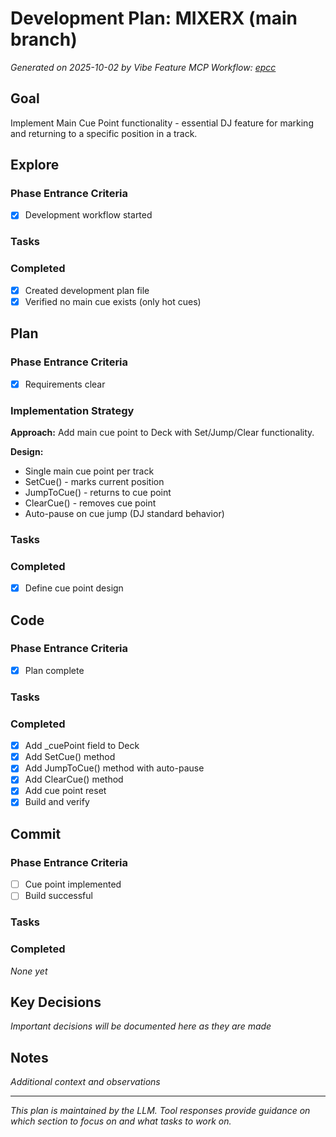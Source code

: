 # Development Plan: MIXERX (main branch)

*Generated on 2025-10-02 by Vibe Feature MCP*
*Workflow: [epcc](https://mrsimpson.github.io/responsible-vibe-mcp/workflows/epcc)*

## Goal
Implement Main Cue Point functionality - essential DJ feature for marking and returning to a specific position in a track.

## Explore

### Phase Entrance Criteria
- [x] Development workflow started

### Tasks

### Completed
- [x] Created development plan file
- [x] Verified no main cue exists (only hot cues)

## Plan

### Phase Entrance Criteria
- [x] Requirements clear

### Implementation Strategy

**Approach:** Add main cue point to Deck with Set/Jump/Clear functionality.

**Design:**
- Single main cue point per track
- SetCue() - marks current position
- JumpToCue() - returns to cue point
- ClearCue() - removes cue point
- Auto-pause on cue jump (DJ standard behavior)

### Tasks

### Completed
- [x] Define cue point design

## Code

### Phase Entrance Criteria
- [x] Plan complete

### Tasks

### Completed
- [x] Add _cuePoint field to Deck
- [x] Add SetCue() method
- [x] Add JumpToCue() method with auto-pause
- [x] Add ClearCue() method
- [x] Add cue point reset
- [x] Build and verify

## Commit

### Phase Entrance Criteria
- [ ] Cue point implemented
- [ ] Build successful

### Tasks

### Completed
*None yet*

## Key Decisions
*Important decisions will be documented here as they are made*

## Notes
*Additional context and observations*

---
*This plan is maintained by the LLM. Tool responses provide guidance on which section to focus on and what tasks to work on.*
